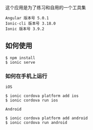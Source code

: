 这个应用是为了练习和自用的一个工具集

    Angular 版本号 5.0.1
    Ionic-cli 版本号 3.18.0
    Ionic 版本号 3.9.2

## 如何使用

    $ npm install
    $ ionic serve

### 如何在手机上运行

    iOS

    $ ionic cordova platform add ios
    $ ionic cordova run ios

    Android

    $ ionic cordova platform add android
    $ ionic cordova run android
